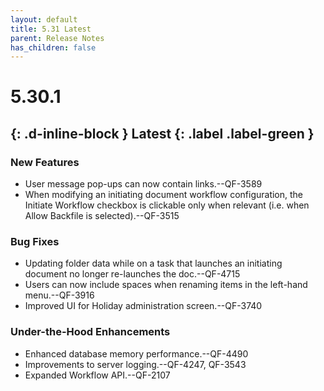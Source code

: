 ```yaml
---
layout: default
title: 5.31 Latest
parent: Release Notes
has_children: false
---
```

# 5.30.1
{: .d-inline-block } 
Latest
{: .label .label-green }
----
### New Features
- User message pop-ups can now contain links.--QF-3589
- When modifying an initiating document workflow configuration, the Initiate Workflow checkbox is clickable only when relevant (i.e. when Allow Backfile is selected).--QF-3515
### Bug Fixes
- Updating folder data while on a task that launches an initiating document no longer re-launches the doc.--QF-4715
- Users can now include spaces when renaming items in the left-hand menu.--QF-3916
- Improved UI for Holiday administration screen.--QF-3740
### Under-the-Hood Enhancements
- Enhanced database memory performance.--QF-4490
- Improvements to server logging.--QF-4247, QF-3543
- Expanded Workflow API.--QF-2107